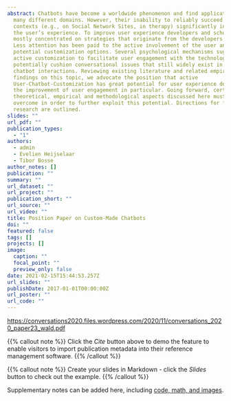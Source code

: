 ```yaml
---
abstract: Chatbots have become a worldwide phenomenon and find application in
  many different domains. However, their inability to reliably succeed in social
  contexts (e.g., on Social Network Sites, in therapy) significantly influences
  the user’s experience. To improve user experience developers and scholars have
  mostly concentrated on strategies that originate from the developers’ side.
  Less attention has been paid to the active involvement of the user and to
  potential customization options. Several psychological mechanisms suggest
  active customization to facilitate user engagement with the technology and
  potentially cushion conversational issues that still widely exist in today’s
  chatbot interactions. Reviewing existing literature and related empirical
  findings on this topic, we advocate the position that active
  User-Chatbot-Customization has great potential for user experience design and
  the improvement of user engagement in particular. Going forward, certain
  theoretical, empirical and methodological aspects discussed here must be
  overcome in order to further exploit this potential. Directions for future
  research are outlined.
slides: ""
url_pdf: ""
publication_types:
  - "1"
authors:
  - admin
  - Evelien Heijselaar
  - Tibor Bosse
author_notes: []
publication: ""
summary: ""
url_dataset: ""
url_project: ""
publication_short: ""
url_source: ""
url_video: ""
title: Position Paper on Custom-Made Chatbots
doi: ""
featured: false
tags: []
projects: []
image:
  caption: ""
  focal_point: ""
  preview_only: false
date: 2021-02-15T15:44:53.257Z
url_slides: ""
publishDate: 2017-01-01T00:00:00Z
url_poster: ""
url_code: ""
---
```

<https://conversations2020.files.wordpress.com/2020/11/conversations_2020_paper23_wald.pdf>

{{% callout note %}}
Click the *Cite* button above to demo the feature to enable visitors to import publication metadata into their reference management software.
{{% /callout %}}

{{% callout note %}}
Create your slides in Markdown - click the *Slides* button to check out the example.
{{% /callout %}}

Supplementary notes can be added here, including [code, math, and images](https://wowchemy.com/docs/writing-markdown-latex/).